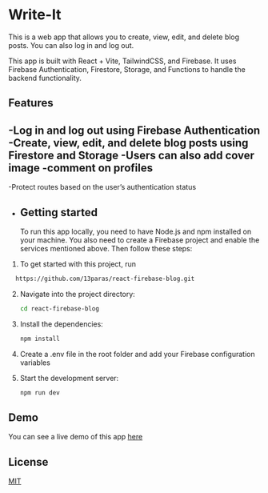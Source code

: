 # Write-It

This is a web app that allows you to create, view, edit, and delete blog posts. You can also log in and log out.

This app is built with React + Vite, TailwindCSS, and Firebase. It uses Firebase Authentication, Firestore, Storage, and Functions to handle the backend functionality.

## Features

-Log in and log out using Firebase Authentication
-Create, view, edit, and delete blog posts using Firestore and Storage
-Users can also add cover image
-comment on profiles
-
-Protect routes based on the user’s authentication status

* ## Getting started
  To run this app locally, you need to have Node.js and npm installed on your machine. You also need to create a Firebase project and enable the services mentioned above. Then follow these steps:

1. To get started with this project, run

```bash
  https://github.com/13paras/react-firebase-blog.git
```

2. Navigate into the project directory:

    ```bash
    cd react-firebase-blog
    ```

3. Install the dependencies:

    ```bash
    npm install
    ```

4. Create a .env file in the root folder and add your Firebase configuration variables

5. Start the development server:

    ```bash
    npm run dev
    ```

  ##  Demo
You can see a live demo of this app <a href="https://react-firebase-blog-omega.vercel.app/." target="_blank" rel="noreferrer">here</a>

## License

[MIT](https://choosealicense.com/licenses/mit/)
